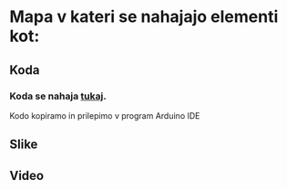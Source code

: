 # Mapa v kateri se nahajajo elementi kot:

## Koda

### Koda se nahaja [tukaj](https://github.com/SkupinaJanBen/Krmiljenje-ventilacije-prostora/blob/main/vsebina/JanUBenMpnakoda.ino).
Kodo kopiramo in prilepimo v program Arduino IDE

## Slike 


## Video
